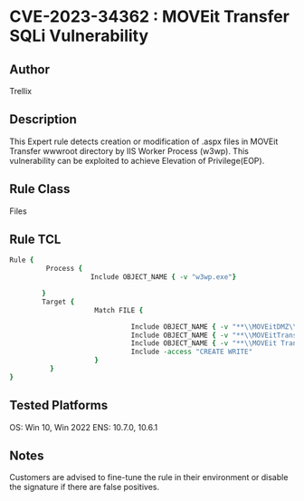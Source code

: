 # CVE-2023-34362 : MOVEit Transfer SQLi Vulnerability

## Author
Trellix

## Description
This Expert rule detects creation or modification of .aspx files in MOVEit Transfer wwwroot directory by IIS Worker Process (w3wp). This vulnerability can be exploited to achieve Elevation of Privilege(EOP).

## Rule Class 
Files

## Rule TCL
```tcl
Rule {
         Process {
                    Include OBJECT_NAME { -v "w3wp.exe"}

        }
        Target {
                     Match FILE {

                              Include OBJECT_NAME { -v "**\\MOVEitDMZ\\wwwroot\\*.aspx"}
                              Include OBJECT_NAME { -v "**\\MOVEitTransfer\\wwwroot\\*.aspx"}
			                  Include OBJECT_NAME { -v "**\\MOVEit Transfer\\wwwroot\\*.aspx"}
                              Include -access "CREATE WRITE"
                     }                  
          }
}
```

## Tested Platforms
OS: Win 10, Win 2022 ENS: 10.7.0, 10.6.1

## Notes
Customers are advised to fine-tune the rule in their environment or disable the signature if there are false positives.
